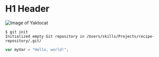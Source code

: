 # H1 Header
![Image of Yaktocat](https://octodex.github.com/images/yaktocat.png)  
~~~
$ git init
Initialized empty Git repository in /Users/skills/Projects/recipe-repository/.git/
~~~
~~~ javascript
var myVar = "Hello, world!";
~~~


